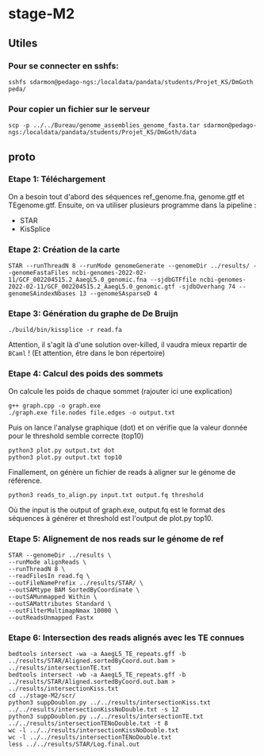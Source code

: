 # stage-M2



## Utiles

### Pour se connecter en sshfs:

```
sshfs sdarmon@pedago-ngs:/localdata/pandata/students/Projet_KS/DmGoth peda/
```
### Pour copier un fichier sur le serveur

```
scp -p ../../Bureau/genome_assemblies_genome_fasta.tar sdarmon@pedago-ngs:/localdata/pandata/students/Projet_KS/DmGoth/data
```


## proto


### Etape 1: Téléchargement

On a besoin tout d'abord des séquences ref_genome.fna, genome.gtf et TEgenome.gtf. Ensuite, on va utiliser plusieurs programme dans la pipeline :
- STAR
- KisSplice


### Etape 2: Création de la carte

```
STAR --runThreadN 8 --runMode genomeGenerate --genomeDir ../results/ --genomeFastaFiles ncbi-genomes-2022-02-11/GCF_002204515.2_AaegL5.0_genomic.fna --sjdbGTFfile ncbi-genomes-2022-02-11/GCF_002204515.2_AaegL5.0_genomic.gtf -sjdbOverhang 74 --genomeSAindexNbases 13 --genomeSAsparseD 4
```

### Etape 3: Génération du graphe de De Bruijn

```
./build/bin/kissplice -r read.fa 
```
Attention, il s'agit là d'une solution over-killed, il vaudra mieux repartir de `BCaml` ! (Et attention, être dans le bon répertoire)

### Etape 4: Calcul des poids des sommets

On calcule les poids de chaque sommet (rajouter ici une explication)

```
g++ graph.cpp -o graph.exe
./graph.exe file.nodes file.edges -o output.txt
```

Puis on lance l'analyse graphique (dot) et on vérifie que la valeur donnée pour le threshold semble correcte (top10)

```
python3 plot.py output.txt dot
python3 plot.py output.txt top10
```

Finallement, on génère un fichier de reads à aligner sur le génome de référence.

```
python3 reads_to_align.py input.txt output.fq threshold
```
Où the input is the output of graph.exe, output.fq est le format des séquences à générer et threshold est l'output de plot.py top10.

### Etape 5: Alignement de nos reads sur le génome de ref

```
STAR --genomeDir ../results \
--runMode alignReads \
--runThreadN 8 \
--readFilesIn read.fq \
--outFileNamePrefix ../results/STAR/ \
--outSAMtype BAM SortedByCoordinate \
--outSAMunmapped Within \
--outSAMattributes Standard \
--outFilterMultimapNmax 10000 \
--outReadsUnmapped Fastx
```


### Etape 6: Intersection des reads alignés avec les TE connues

```
bedtools intersect -wa -a AaegL5_TE_repeats.gff -b ../results/STAR/Aligned.sortedByCoord.out.bam > ../results/intersectionTE.txt
bedtools intersect -wb -a AaegL5_TE_repeats.gff -b ../results/STAR/Aligned.sortedByCoord.out.bam > ../results/intersectionKiss.txt
cd ../stage-M2/scr/
python3 suppDoublon.py ../../results/intersectionKiss.txt ../../results/intersectionKissNoDouble.txt -s 12
python3 suppDoublon.py ../../results/intersectionTE.txt ../../results/intersectionTENoDouble.txt -t 8
wc -l ../../results/intersectionKissNoDouble.txt 
wc -l ../../results/intersectionTENoDouble.txt 
less ../../results/STAR/Log.final.out
```